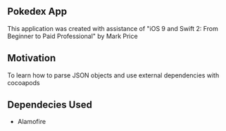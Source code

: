## Pokedex App
This application was created with assistance of "iOS 9 and Swift 2: From Beginner to Paid Professional" by Mark Price

## Motivation
To learn how to parse JSON objects and use external dependencies with cocoapods

## Dependecies Used
- Alamofire
